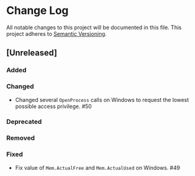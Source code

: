 # Change Log
All notable changes to this project will be documented in this file.
This project adheres to [Semantic Versioning](http://semver.org/).

## [Unreleased]

### Added

### Changed
- Changed several `OpenProcess` calls on Windows to request the lowest possible access privilege. #50

### Deprecated

### Removed

### Fixed
- Fix value of `Mem.ActualFree` and `Mem.ActualUsed` on Windows. #49
